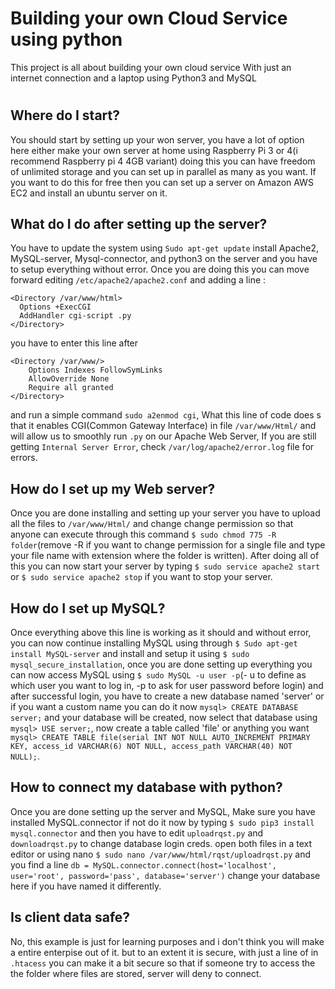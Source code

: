 # Building your own Cloud Service using python

This project is all about building your own cloud service With just an internet connection and a laptop using Python3 and MySQL
#
## Where do I start?
You should start by setting up your won server, you have a lot of option here either make your own server at home using Raspberry Pi 3 or 4(i recommend Raspberry pi 4 4GB variant) doing this you can have freedom of unlimited storage and you can set up in parallel as many as you want. If you want to do this for free then you can set up a server on Amazon AWS EC2 and install an ubuntu server on it.

## What do I do after setting up the server?
You have to update the system using `Sudo apt-get update` install Apache2, MySQL-server, Mysql-connector, and python3 on the server and you have to setup everything without error. Once you are doing this you can move forward editing `/etc/apache2/apache2.conf` and adding a line :
```
<Directory /var/www/html>
  Options +ExecCGI
  AddHandler cgi-script .py
</Directory>
```
you have to enter this line after 
```
<Directory /var/www/>
	Options Indexes FollowSymLinks
	AllowOverride None
	Require all granted
</Directory>
```
and run a simple command `sudo a2enmod cgi`, 
What this line of code does s that it enables CGI(Common Gateway Interface) in file `/var/www/Html/` and will allow us to smoothly run `.py` on our Apache Web Server, If you are still getting `Internal Server Error`, check `/var/log/apache2/error.log` file for errors.

## How do I set up my Web server?
Once you are done installing and setting up your server you have to upload all the files to  `/var/www/Html/` and change change permission so that anyone can execute through this command `$ sudo chmod 775 -R folder`(remove -R if you want to change permission for a single file and type your file name with extension where the folder is written). After doing all of this you can now start your server by typing `$ sudo service apache2 start` or `$ sudo service apache2 stop` if you want to stop your server.

## How do I set up MySQL?
Once everything above this line is working as it should and without error, you can now continue installing MySQL using through `$ Sudo apt-get install MySQL-server` and install and setup it using `$ sudo mysql_secure_installation`, once you are done setting up everything you can now access MySQL using `$ sudo MySQL -u user -p`(- u to define as which user you want to log in, -p to ask for user password before login) and after successful login, you have to create a new database named 'server' or if you want a custom name you can do it now `mysql> CREATE DATABASE server;` and your database will be created, now select that database using `mysql> USE server;`, now create a table called 'file' or anything you want `mysql> CREATE TABLE file(serial INT NOT NULL AUTO_INCREMENT PRIMARY KEY, access_id VARCHAR(6) NOT NULL, access_path VARCHAR(40) NOT NULL);`.

## How to connect my database with python?
Once you are done setting up the server and MySQL, Make sure you have installed MySQL.connector if not do it now by typing `$ sudo pip3 install mysql.connector` and then you have to edit `uploadrqst.py` and `downloadrqst.py` to change database login creds. open both files in a text editor or using nano `$ sudo nano /var/www/html/rqst/uploadrqst.py` and you find a line 
```db = MySQL.connector.connect(host='localhost', user='root', password='pass', database='server')```
change your database here if you have named it differently.

## Is client data safe?
No, this example is just for learning purposes and i don't think you will make a entire enterpise out of it. but to an extent it is secure, with just a line of in `.htacess` you can make it a bit secure so that if someone try to access the the folder where files are stored, server will deny to connect.

